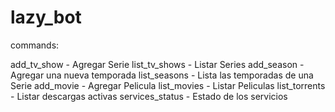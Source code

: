 # lazy_bot

commands:

add_tv_show - Agregar Serie
list_tv_shows - Listar Series
add_season - Agregar una nueva temporada
list_seasons - Lista las temporadas de una Serie
add_movie - Agregar Pelicula
list_movies - Listar Peliculas
list_torrents - Listar descargas activas
services_status - Estado de los servicios